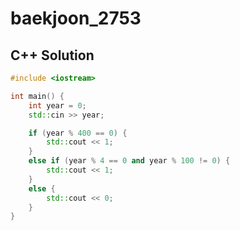 # baekjoon_2753

## C++ Solution

```c++
#include <iostream>

int main() {
    int year = 0;
    std::cin >> year;

    if (year % 400 == 0) {
        std::cout << 1;
    }
    else if (year % 4 == 0 and year % 100 != 0) {
        std::cout << 1;
    }
    else {
        std::cout << 0;
    }
}
```
